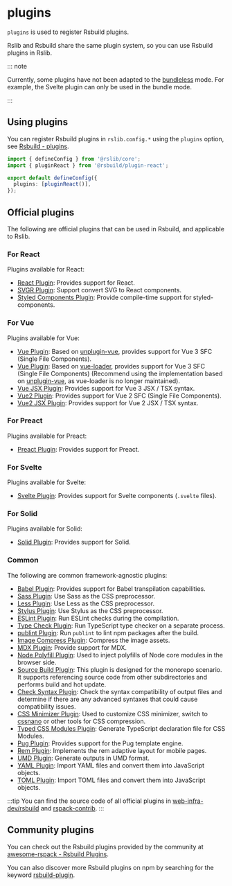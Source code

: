 

# plugins&#x20;

`plugins` is used to register Rsbuild plugins.

Rslib and Rsbuild share the same plugin system, so you can use Rsbuild plugins in Rslib.

::: note

Currently, some plugins have not been adapted to the [bundleless](/guide/basic/output-structure.md#bundle--bundleless) mode. For example, the Svelte plugin can only be used in the bundle mode.

:::

## Using plugins

You can register Rsbuild plugins in `rslib.config.*` using the `plugins` option, see [Rsbuild - plugins](https://rsbuild.rs/config/plugins).

```ts title="rslib.config.ts"
import { defineConfig } from '@rslib/core';
import { pluginReact } from '@rsbuild/plugin-react';

export default defineConfig({
  plugins: [pluginReact()],
});
```

## Official plugins

The following are official plugins that can be used in Rsbuild, and applicable to Rslib.

### For React

Plugins available for React:

* [React Plugin](https://rsbuild.rs/plugins/list/plugin-react): Provides support for React.
* [SVGR Plugin](https://rsbuild.rs/plugins/list/plugin-svgr): Support convert SVG to React components.
* [Styled Components Plugin](https://github.com/rsbuild-contrib/rsbuild-plugin-styled-components): Provide compile-time support for styled-components.

### For Vue

Plugins available for Vue:

* [Vue Plugin](https://github.com/rspack-contrib/rsbuild-plugin-unplugin-vue): Based on [unplugin-vue](https://github.com/unplugin/unplugin-vue), provides support for Vue 3 SFC (Single File Components).
* [Vue Plugin](https://rsbuild.rs/plugins/list/plugin-vue): Based on [vue-loader](https://github.com/vuejs/vue-loader), provides support for Vue 3 SFC (Single File Components) (Recommend using the implementation based on [unplugin-vue](https://github.com/unplugin/unplugin-vue), as vue-loader is no longer maintained).
* [Vue JSX Plugin](https://github.com/rspack-contrib/rsbuild-plugin-vue-jsx): Provides support for Vue 3 JSX / TSX syntax.
* [Vue2 Plugin](https://github.com/rspack-contrib/rsbuild-plugin-vue2): Provides support for Vue 2 SFC (Single File Components).
* [Vue2 JSX Plugin](https://github.com/rspack-contrib/rsbuild-plugin-vue2-jsx): Provides support for Vue 2 JSX / TSX syntax.

### For Preact

Plugins available for Preact:

* [Preact Plugin](https://rsbuild.rs/plugins/list/plugin-preact): Provides support for Preact.

### For Svelte

Plugins available for Svelte:

* [Svelte Plugin](https://rsbuild.rs/plugins/list/plugin-svelte): Provides support for Svelte components (`.svelte` files).

### For Solid

Plugins available for Solid:

* [Solid Plugin](https://rsbuild.rs/plugins/list/plugin-solid): Provides support for Solid.

### Common

The following are common framework-agnostic plugins:

* [Babel Plugin](https://rsbuild.rs/plugins/list/plugin-babel): Provides support for Babel transpilation capabilities.
* [Sass Plugin](https://rsbuild.rs/plugins/list/plugin-sass): Use Sass as the CSS preprocessor.
* [Less Plugin](https://rsbuild.rs/plugins/list/plugin-less): Use Less as the CSS preprocessor.
* [Stylus Plugin](https://rsbuild.rs/plugins/list/plugin-stylus): Use Stylus as the CSS preprocessor.
* [ESLint Plugin](https://github.com/rspack-contrib/rsbuild-plugin-eslint): Run ESLint checks during the compilation.
* [Type Check Plugin](https://github.com/rspack-contrib/rsbuild-plugin-type-check): Run TypeScript type checker on a separate process.
* [publint Plugin](https://github.com/rspack-contrib/rsbuild-plugin-publint): Run `publint` to lint npm packages after the build.
* [Image Compress Plugin](https://github.com/rspack-contrib/rsbuild-plugin-image-compress): Compress the image assets.
* [MDX Plugin](https://github.com/rspack-contrib/rsbuild-plugin-mdx): Provide support for MDX.
* [Node Polyfill Plugin](https://github.com/rspack-contrib/rsbuild-plugin-node-polyfill): Used to inject polyfills of Node core modules in the browser side.
* [Source Build Plugin](https://github.com/rspack-contrib/rsbuild-plugin-source-build): This plugin is designed for the monorepo scenario. It supports referencing source code from other subdirectories and performs build and hot update.
* [Check Syntax Plugin](https://github.com/rspack-contrib/rsbuild-plugin-check-syntax): Check the syntax compatibility of output files and determine if there are any advanced syntaxes that could cause compatibility issues.
* [CSS Minimizer Plugin](https://github.com/rspack-contrib/rsbuild-plugin-css-minimizer): Used to customize CSS minimizer, switch to [cssnano](https://github.com/cssnano/cssnano) or other tools for CSS compression.
* [Typed CSS Modules Plugin](https://github.com/rspack-contrib/rsbuild-plugin-typed-css-modules): Generate TypeScript declaration file for CSS Modules.
* [Pug Plugin](https://github.com/rspack-contrib/rsbuild-plugin-pug): Provides support for the Pug template engine.
* [Rem Plugin](https://github.com/rspack-contrib/rsbuild-plugin-rem): Implements the rem adaptive layout for mobile pages.
* [UMD Plugin](https://github.com/rspack-contrib/rsbuild-plugin-umd): Generate outputs in UMD format.
* [YAML Plugin](https://github.com/rspack-contrib/rsbuild-plugin-yaml): Import YAML files and convert them into JavaScript objects.
* [TOML Plugin](https://github.com/rspack-contrib/rsbuild-plugin-toml): Import TOML files and convert them into JavaScript objects.

:::tip
You can find the source code of all official plugins in [web-infra-dev/rsbuild](https://github.com/web-infra-dev/rsbuild) and [rspack-contrib](https://github.com/rspack-contrib).
:::

## Community plugins

You can check out the Rsbuild plugins provided by the community at [awesome-rspack - Rsbuild Plugins](https://github.com/web-infra-dev/awesome-rspack?tab=readme-ov-file#rsbuild-plugins).

You can also discover more Rsbuild plugins on npm by searching for the keyword [rsbuild-plugin](https://www.npmjs.com/search?q=rsbuild-plugin\&ranking=popularity).
